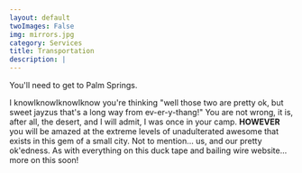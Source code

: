 ```yaml
---
layout: default
twoImages: False
img: mirrors.jpg
category: Services
title: Transportation
description: |
---
```



You'll need to get to Palm Springs.   


I knowIknowIknowIknow you're thinking "well those two are pretty ok, but sweet jayzus that's a long way from ev-er-y-thang!"  You are not wrong, it is, after all, the desert, and I will admit, I was once in your camp.  **HOWEVER** you will be amazed at the extreme levels of unadulterated awesome that exists in this gem of a small city.  Not to mention... us, and our pretty ok'edness.  As with everything on this duck tape and bailing wire website... more on this soon!
